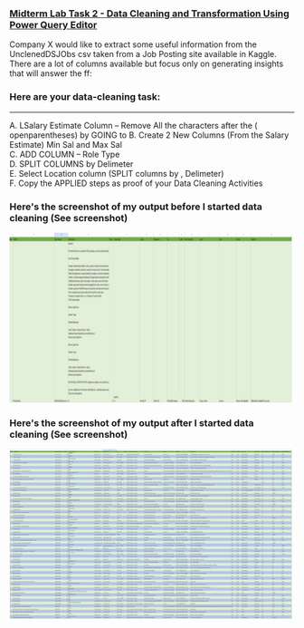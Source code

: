 ### <ins>Midterm Lab Task 2 - Data Cleaning and Transformation Using Power Query Editor<ins>
Company X would like to extract some useful information from the UnclenedDSJObs csv taken
from a Job Posting site available in Kaggle. There are a lot of columns available but focus only
on generating insights that will answer the ff:

### Here are your data-cleaning task:
<hr>
A. LSalary Estimate Column – Remove All the characters after the ( openparentheses) by GOING to
B. Create 2 New Columns (From the Salary Estimate) Min Sal and Max Sal <BR>
C. ADD COLUMN – Role Type <BR>
D. SPLIT COLUMNS by Delimeter <BR>
E. Select Location column (SPLIT columns by , Delimeter) <BR>
F. Copy the APPLIED steps as proof of your Data Cleaning Activities


### Here's the screenshot of my output before I started data cleaning (See screenshot)

<img src="Before_transformation.png" width="500" height="300"> <br>

### Here's the screenshot of my output after I started data cleaning (See screenshot)

<img src="After_transformation.png" width="500" height="300"> <br>









